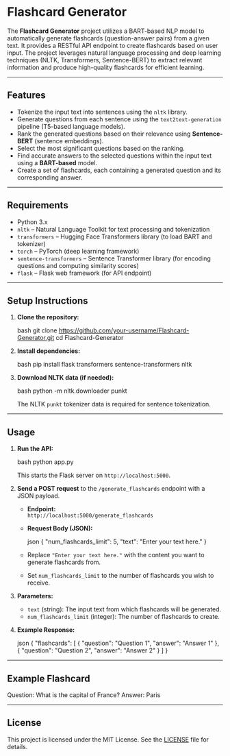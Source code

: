# Flashcard Generator

The **Flashcard Generator** project utilizes a BART-based NLP model to automatically generate flashcards (question-answer pairs) from a given text. It provides a RESTful API endpoint to create flashcards based on user input. The project leverages natural language processing and deep learning techniques (NLTK, Transformers, Sentence-BERT) to extract relevant information and produce high-quality flashcards for efficient learning.

---

## Features

- Tokenize the input text into sentences using the `nltk` library.
- Generate questions from each sentence using the `text2text-generation` pipeline (T5-based language models).
- Rank the generated questions based on their relevance using **Sentence-BERT** (sentence embeddings).
- Select the most significant questions based on the ranking.
- Find accurate answers to the selected questions within the input text using a **BART-based** model.
- Create a set of flashcards, each containing a generated question and its corresponding answer.

---

## Requirements

- Python 3.x
- `nltk` – Natural Language Toolkit for text processing and tokenization
- `transformers` – Hugging Face Transformers library (to load BART and tokenizer)
- `torch` – PyTorch (deep learning framework)
- `sentence-transformers` – Sentence Transformer library (for encoding questions and computing similarity scores)
- `flask` – Flask web framework (for API endpoint)

---

## Setup Instructions

1. **Clone the repository:**

   bash
   git clone https://github.com/your-username/Flashcard-Generator.git
   cd Flashcard-Generator

2. **Install dependencies:**

   bash
   pip install flask transformers sentence-transformers nltk

3. **Download NLTK data (if needed):**

   bash
   python -m nltk.downloader punkt

   The NLTK `punkt` tokenizer data is required for sentence tokenization.

---

## Usage

1. **Run the API:**

   bash
   python app.py

   This starts the Flask server on `http://localhost:5000`.

2. **Send a POST request** to the `/generate_flashcards` endpoint with a JSON payload.

   - **Endpoint:**  
     `http://localhost:5000/generate_flashcards`

   - **Request Body (JSON):**

     json
     {
     "num_flashcards_limit": 5,
     "text": "Enter your text here."
     }

   - Replace `"Enter your text here."` with the content you want to generate flashcards from.
   - Set `num_flashcards_limit` to the number of flashcards you wish to receive.

3. **Parameters:**

   - `text` (string): The input text from which flashcards will be generated.
   - `num_flashcards_limit` (integer): The number of flashcards to create.

4. **Example Response:**

   json
   {
   "flashcards": [
   {
   "question": "Question 1",
   "answer": "Answer 1"
   },
   {
   "question": "Question 2",
   "answer": "Answer 2"
   }
   ]
   }

---

## Example Flashcard

Question: What is the capital of France?
Answer: Paris

---

## License

This project is licensed under the MIT License. See the [LICENSE](LICENSE) file for details.
